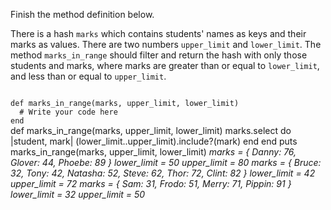 Finish the method definition below.

There is a hash `marks` which contains students' names as keys and their marks as values.
There are two numbers `upper_limit` and `lower_limit`.
The method `marks_in_range` should filter and return the hash with only those students and marks, where marks are greater than or equal to `lower_limit`, and less than or equal to `upper_limit`.


<codeblock language="ruby" type="exercise" testMode="multipleInput">
<code>
def marks_in_range(marks, upper_limit, lower_limit)
  # Write your code here
end
</code>

<solution>
def marks_in_range(marks, upper_limit, lower_limit)
  marks.select do |student, mark|
    (lower_limit..upper_limit).include?(mark)
  end
end
</solution>

<testcases>
<caller>
puts marks_in_range(marks, upper_limit, lower_limit)
</caller>
<testcase>
<i>
marks = {
  Danny: 76,
  Glover: 44,
  Phoebe: 89
}
lower_limit = 50
upper_limit = 80
</i>
</testcase>
<testcase>
<i>
marks = {
  Bruce: 32,
  Tony: 42,
  Natasha: 52,
  Steve: 62,
  Thor: 72,
  Clint: 82
}
lower_limit = 42
upper_limit = 72
</i>
</testcase>
<testcase>
<i>
marks = {
  Sam: 31,
  Frodo: 51,
  Merry: 71,
  Pippin: 91
}
lower_limit = 32
upper_limit = 50
</i>
</testcase>
</testcases>
</codeblock>
